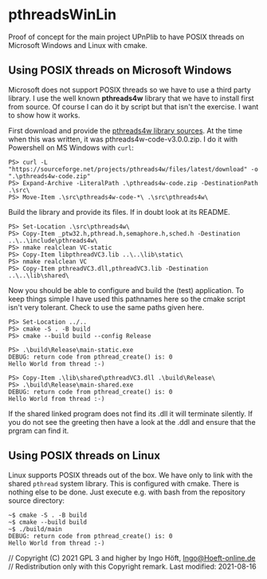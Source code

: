 # pthreadsWinLin
Proof of concept for the main project UPnPlib to have POSIX threads on Microsoft Windows and Linux with cmake.

## Using POSIX threads on Microsoft Windows
Microsoft does not support POSIX threads so we have to use a third party library. I use the well known **pthreads4w** library that we have to install first from source. Of course I can do it by script but that isn't the exercise. I want to show how it works.

First download and provide the [pthreads4w library sources](https://sourceforge.net/projects/pthreads4w/files/latest/download). At the time when this was written, it was pthreads4w-code-v3.0.0.zip. I do it with Powershell on MS Windows with `curl`:

    PS> curl -L "https://sourceforge.net/projects/pthreads4w/files/latest/download" -o ".\pthreads4w-code.zip"
    PS> Expand-Archive -LiteralPath .\pthreads4w-code.zip -DestinationPath .\src\
    PS> Move-Item .\src\pthreads4w-code-*\ .\src\pthreads4w\

Build the library and provide its files. If in doubt look at its README.

    PS> Set-Location .\src\pthreads4w\
    PS> Copy-Item _ptw32.h,pthread.h,semaphore.h,sched.h -Destination ..\..\include\pthreads4w\
    PS> nmake realclean VC-static
    PS> Copy-Item libpthreadVC3.lib ..\..\lib\static\
    PS> nmake realclean VC
    PS> Copy-Item pthreadVC3.dll,pthreadVC3.lib -Destination ..\..\lib\shared\

Now you should be able to configure and build the (test) application. To keep things simple I have used this pathnames here so the cmake script isn't very tolerant. Check to use the same paths given here.

    PS> Set-Location ../..
    PS> cmake -S . -B build
    PS> cmake --build build --config Release

    PS> .\build\Release\main-static.exe
    DEBUG: return code from pthread_create() is: 0
    Hello World from thread :-)

    PS> Copy-Item .\lib\shared\pthreadVC3.dll .\build\Release\
    PS> .\build\Release\main-shared.exe
    DEBUG: return code from pthread_create() is: 0
    Hello World from thread :-)

If the shared linked program does not find its .dll it will terminate silently. If you do not see the greeting then have a look at the .ddl and ensure that the prgram can find it.


## Using POSIX threads on Linux
Linux supports POSIX threads out of the box. We have only to link with the shared `pthread` system library. This is configured with cmake. There is nothing else to be done. Just execute e.g. with bash from the repository source directory:

    ~$ cmake -S . -B build
    ~$ cmake --build build
    ~$ ./build/main
    DEBUG: return code from pthread_create() is: 0
    Hello World from thread :-)


// Copyright (C) 2021 GPL 3 and higher by Ingo Höft,  <Ingo@Hoeft-online.de>  
// Redistribution only with this Copyright remark. Last modified: 2021-08-16
